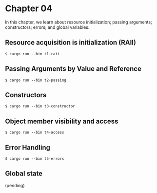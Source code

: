 # Chapter 04

In this chapter, we learn about resource initialization; passing arguments; constructors; errors; and global variables.

##  Resource acquisition is initialization (RAII)

```shel
$ cargo run --bin t1-raii
```

## Passing Arguments by Value and Reference

```shel
$ cargo run --bin t2-passing
```

## Constructors

```shel
$ cargo run --bin t3-constructor
```

## Object member visibility and access

```shel
$ cargo run --bin t4-access
```

## Error Handling

```shel
$ cargo run --bin t5-errors
```

##  Global state

(pending)
